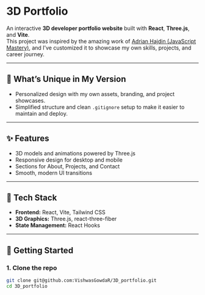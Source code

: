 
# 3D Portfolio

An interactive **3D developer portfolio website** built with **React**, **Three.js**, and **Vite**.  
This project was inspired by the amazing work of [Adrian Hajdin (JavaScript Mastery)](https://github.com/adrianhajdin/project_3D_developer_portfolio), and I’ve customized it to showcase my own skills, projects, and career journey.

---

## 🌟 What’s Unique in My Version
- Personalized design with my own assets, branding, and project showcases.  
- Simplified structure and clean `.gitignore` setup to make it easier to maintain and deploy.  

---

## ✨ Features
- 3D models and animations powered by Three.js  
- Responsive design for desktop and mobile  
- Sections for About, Projects, and Contact  
- Smooth, modern UI transitions  

---

## 🔧 Tech Stack
- **Frontend:** React, Vite, Tailwind CSS  
- **3D Graphics:** Three.js, react-three-fiber  
- **State Management:** React Hooks  

---

## 🚀 Getting Started

### 1. Clone the repo
```bash
git clone git@github.com:VishwasGowdaR/3D_portfolio.git
cd 3D_portfolio

